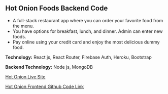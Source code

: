 ## Hot Onion Foods Backend Code

* A full-stack restaurant app where you can order your favorite food from the menu.
* You have options for breakfast, lunch, and dinner. Admin can enter new foods.
* Pay online using your credit card and enjoy the most delicious dummy food.

__Technology:__ React js, React Router, Firebase Auth, Heroku, Bootstrap

__Backend Technology:__ Node js, MongoDB

[Hot Onion Live Site](https://hot-onion-foods.web.app/ "Hot Onion Foods Live Site Link.")

[Hot Onion Frontend Github Code Link](https://github.com/Maruf51/Hot-Onion-Foods "Hot Onion Foods Frontend Code Github Link.")
